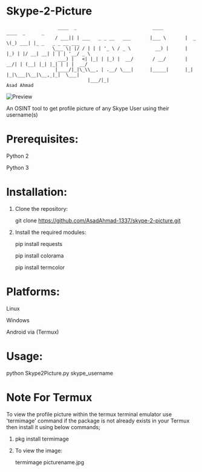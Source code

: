 # Skype-2-Picture

                       ____  _                            ____         ____  _      _                  
                      / ___|| | ___   _ _ __   ___       |___ \       |  _ \(_) ___| |_ _   _ _ __ ___  
                     \___ \| |/ / | | | '_ \ / _ \         __) |      | |_) | |/ __| __| | | | '__/ _ \ 
                       ___) |   <| |_| | |_) |  __/       / __/       |  __/| | (__| |_| |_| | | |  __/ 
                      |____/|_|\_\\__, | .__/ \___|      |_____|      |_|   |_|\___|\__|\__,_|_|  \___| 
                                  |___/|_|                                                  Asad Ahmad 



![Preview](https://github.com/user-attachments/assets/94ceeff3-8432-401c-8017-727de315aa41)




An OSINT tool to get profile picture of any Skype User using their username(s) 

# Prerequisites:
Python 2

Python 3


# Installation:
1. Clone the repository:
   
   git clone https://github.com/AsadAhmad-1337/skype-2-picture.git

2. Install the required modules:   

   pip install requests

   pip install colorama

   pip install termcolor

# Platforms:

Linux

Windows

Android via (Termux)

# Usage:
python Skype2Picture.py skype_username

# Note For Termux
To view the profile picture within the termux terminal emulator use 'termimage' command if the package is not already exists in your Termux then install it using below commands;

1.  pkg install termimage 

2.  To view the image:

    termimage picturename.jpg


